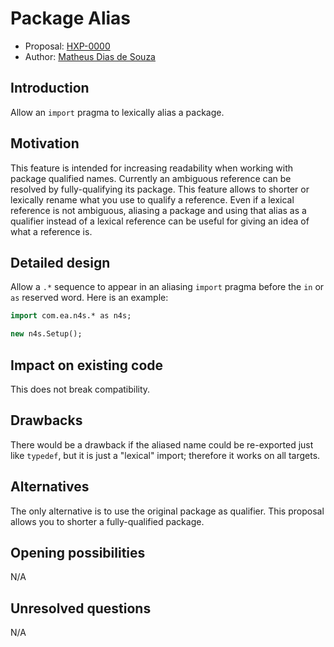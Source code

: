 # Package Alias

* Proposal: [HXP-0000](0000-package-alias.md)
* Author: [Matheus Dias de Souza](https://github.com/hydroper)

## Introduction

Allow an `import` pragma to lexically alias a package.

## Motivation

This feature is intended for increasing readability when working with package qualified names.
Currently an ambiguous reference can be resolved by fully-qualifying its package.
This feature allows to shorter or lexically rename what you use to qualify a reference.
Even if a lexical reference is not ambiguous, aliasing a package and using that alias as a qualifier
instead of a lexical reference can be useful for giving an idea of what a reference is.

## Detailed design

Allow a `.*` sequence to appear in an aliasing `import` pragma before the `in` or `as` reserved word. Here is an example:

```haxe
import com.ea.n4s.* as n4s;

new n4s.Setup();
```

## Impact on existing code

This does not break compatibility.

## Drawbacks

There would be a drawback if the aliased name could be re-exported just like `typedef`, but it is just a "lexical" import;
therefore it works on all targets.

## Alternatives

The only alternative is to use the original package as qualifier. This proposal allows you to shorter a fully-qualified package.

## Opening possibilities

N/A

## Unresolved questions

N/A

